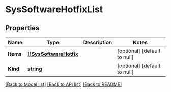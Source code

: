 # SysSoftwareHotfixList

## Properties
Name | Type | Description | Notes
------------ | ------------- | ------------- | -------------
**Items** | [**[]SysSoftwareHotfix**](sys_software_hotfix.md) |  | [optional] [default to null]
**Kind** | **string** |  | [optional] [default to null]

[[Back to Model list]](../README.md#documentation-for-models) [[Back to API list]](../README.md#documentation-for-api-endpoints) [[Back to README]](../README.md)



